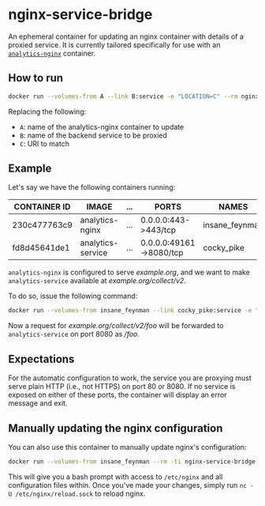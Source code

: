 # nginx-service-bridge

An ephemeral container for updating an nginx container with details of a
proxied service. It is currently tailored specifically for use with an
[`analytics-nginx`](https://github.com/ConvertHQ/dockerfiles/tree/master/analytics-nginx)
container.

## How to run

```sh
docker run --volumes-from A --link B:service -e "LOCATION=C" --rm nginx-service-bridge
```

Replacing the following:

- `A`: name of the analytics-nginx container to update
- `B`: name of the backend service to be proxied
- `C`: URI to match

## Example

Let's say we have the following containers running:

CONTAINER ID | IMAGE             | ... | PORTS                   | NAMES
-------------|-------------------|-----|-------------------------|----------------
230c477763c9 | analytics-nginx   | ... | 0.0.0.0:443->443/tcp    | insane_feynman
fd8d45641de1 | analytics-service | ... | 0.0.0.0:49161->8080/tcp | cocky_pike

`analytics-nginx` is configured to serve *example.org*, and we want to make
`analytics-service` available at *example.org/collect/v2*.

To do so, issue the following command:

```sh
docker run --volumes-from insane_feynman --link cocky_pike:service -e "LOCATION=/collect/v2" --rm nginx-service-bridge
```

Now a request for *example.org/collect/v2/foo* will be forwarded to
`analytics-service` on port 8080 as */foo*.

## Expectations

For the automatic configuration to work, the service you are proxying must
serve plain HTTP (i.e., not HTTPS) on port 80 or 8080. If no service is
exposed on either of these ports, the container will display an error message
and exit.

## Manually updating the nginx configuration

You can also use this container to manually update nginx's configuration:

```sh
docker run --volumes-from insane_feynman --rm -ti nginx-service-bridge bash
```

This will give you a bash prompt with access to `/etc/nginx` and all
configuration files within. Once you've made your changes, simply run
`nc -U /etc/nginx/reload.sock` to reload nginx.
